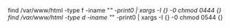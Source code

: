 find /var/www/html -type f -iname "*" -print0 | xargs -I {} -0 chmod 0444 {}
find /var/www/html -type d -iname "*" -print0 | xargs -I {} -0 chmod 0544 {}
